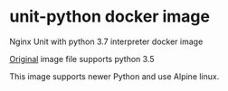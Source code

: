 # unit-python docker image
Nginx Unit with python 3.7 interpreter docker image

[Original](https://github.com/nginx/unit/blob/master/pkg/docker/Dockerfile.python3.5) image file supports python 3.5

This image supports newer Python and use Alpine linux.

